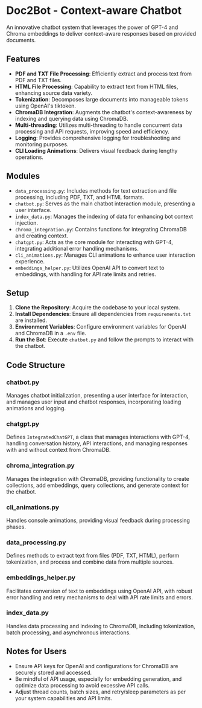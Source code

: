 # Doc2Bot - Context-aware Chatbot

An innovative chatbot system that leverages the power of GPT-4 and Chroma embeddings to deliver context-aware responses based on provided documents.

## Features

- **PDF and TXT File Processing**: Efficiently extract and process text from PDF and TXT files.
- **HTML File Processing**: Capability to extract text from HTML files, enhancing source data variety.
- **Tokenization**: Decomposes large documents into manageable tokens using OpenAI's tiktoken.
- **ChromaDB Integration**: Augments the chatbot's context-awareness by indexing and querying data using ChromaDB.
- **Multi-threading**: Utilizes multi-threading to handle concurrent data processing and API requests, improving speed and efficiency.
- **Logging**: Provides comprehensive logging for troubleshooting and monitoring purposes.
- **CLI Loading Animations**: Delivers visual feedback during lengthy operations.

## Modules

- `data_processing.py`: Includes methods for text extraction and file processing, including PDF, TXT, and HTML formats.
- `chatbot.py`: Serves as the main chatbot interaction module, presenting a user interface.
- `index_data.py`: Manages the indexing of data for enhancing bot context injection.
- `chroma_integration.py`: Contains functions for integrating ChromaDB and creating context.
- `chatgpt.py`: Acts as the core module for interacting with GPT-4, integrating additional error handling mechanisms.
- `cli_animations.py`: Manages CLI animations to enhance user interaction experience.
- `embeddings_helper.py`: Utilizes OpenAI API to convert text to embeddings, with handling for API rate limits and retries.

## Setup

1. **Clone the Repository**: Acquire the codebase to your local system.
2. **Install Dependencies**: Ensure all dependencies from `requirements.txt` are installed.
3. **Environment Variables**: Configure environment variables for OpenAI and ChromaDB in a `.env` file.
4. **Run the Bot**: Execute `chatbot.py` and follow the prompts to interact with the chatbot.

## Code Structure

### chatbot.py

Manages chatbot initialization, presenting a user interface for interaction, and manages user input and chatbot responses, incorporating loading animations and logging.

### chatgpt.py

Defines `IntegratedChatGPT`, a class that manages interactions with GPT-4, handling conversation history, API interactions, and managing responses with and without context from ChromaDB.

### chroma_integration.py

Manages the integration with ChromaDB, providing functionality to create collections, add embeddings, query collections, and generate context for the chatbot.

### cli_animations.py

Handles console animations, providing visual feedback during processing phases.

### data_processing.py

Defines methods to extract text from files (PDF, TXT, HTML), perform tokenization, and process and combine data from multiple sources.

### embeddings_helper.py

Facilitates conversion of text to embeddings using OpenAI API, with robust error handling and retry mechanisms to deal with API rate limits and errors.

### index_data.py

Handles data processing and indexing to ChromaDB, including tokenization, batch processing, and asynchronous interactions.

## Notes for Users

- Ensure API keys for OpenAI and configurations for ChromaDB are securely stored and accessed.
- Be mindful of API usage, especially for embedding generation, and optimize data processing to avoid excessive API calls.
- Adjust thread counts, batch sizes, and retry/sleep parameters as per your system capabilities and API limits.
